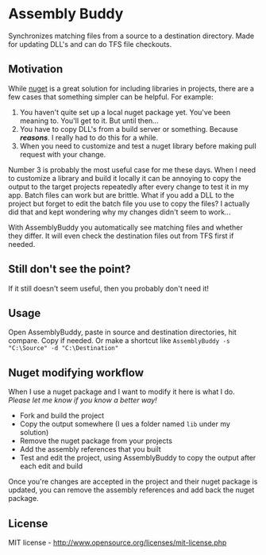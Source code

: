 Assembly Buddy
=============

Synchronizes matching files from a source to a destination directory. Made for updating DLL's and can do TFS file checkouts.

Motivation
----------

While [nuget](http://www.nuget.org/) is a great solution for including libraries in projects, there are a few cases that something simpler can be helpful. For example:

1. You haven't quite set up a local nuget package yet. You've been meaning to. You'll get to it. But until then...
2. You have to copy DLL's from a build server or something. Because **_reasons_**. I really had to do this for a while.
3. When you need to customize and test a nuget library before making pull request with your change.


Number 3 is probably the most useful case for me these days. When I need to customize a library and build it locally it can be annoying to copy the output to the target projects repeatedly after every change to test it in my app. Batch files can work but are brittle. What if you add a DLL to the project but forget to edit the batch file you use to copy the files? I actually did that and kept wondering why my changes didn't seem to work...

With AssemblyBuddy you automatically see matching files and whether they differ. It will even check the destination files out from TFS first if needed.

Still don't see the point?
----------
If it still doesn't seem useful, then you probably don't need it!


Usage
----------

Open AssemblyBuddy, paste in source and destination directories, hit compare. Copy if needed.
Or make a shortcut like `AssemblyBuddy -s "C:\Source" -d "C:\Destination"`

Nuget modifying workflow
----------
When I use a nuget package and I want to modify it here is what I do. _Please let me know if you know a better way!_

* Fork and build the project
* Copy the output somewhere (I ues a folder named `lib` under my solution)
* Remove the nuget package from your projects
* Add the assembly references that you built
* Test and edit the project, using AssemblyBuddy to copy the output after each edit and build

Once you're changes are accepted in the project and their nuget package is updated, you can remove the assembly references and add back the nuget package.

License
-------

MIT license - http://www.opensource.org/licenses/mit-license.php
